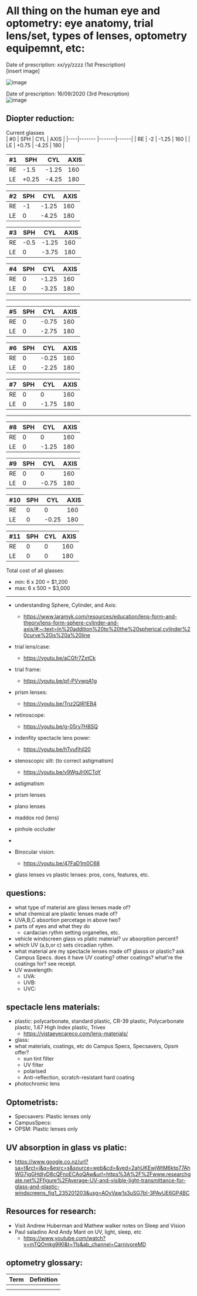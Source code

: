 # All thing on the human eye and optometry: eye anatomy, trial lens/set, types of lenses, optometry equipemnt, etc: 

Date of prescription: xx/yy/zzzz (1st Prescription)  
[insert image]

![image](https://user-images.githubusercontent.com/42329930/204157186-26ff80b8-6f8e-417a-9965-aa5656e7ef5d.png)  

Date of prescription: 16/09/2020 (3rd Prescription)  
![image](https://user-images.githubusercontent.com/42329930/204157142-dac0efb6-6727-4fea-86b6-0846c8895102.png)  


## Diopter reduction:

Current glasses			
| #0 | SPH    | CYL   | AXIS |
|----|------- |-------|------|
| RE | -2     | -1.25 | 160  |
| LE | +0.75  | -4.25 | 180  |
			
			
| #1 | SPH   | CYL   | AXIS |
|----|-------|-------|------|
| RE | -1.5  | -1.25 | 160  |
| LE | +0.25 | -4.25 | 180  |
			
			
| #2 | SPH    | CYL    | AXIS |
|----|--------|--------|------|
| RE | -1     | -1.25  | 160  |
| LE | 0      | -4.25  | 180  |
			
			
| #3 | SPH  | CYL   | AXIS | 
|----|------|-------|------|
| RE | -0.5 | -1.25 | 160  |
| LE | 0    | -3.75 | 180  | 
			
			
| #4 | SPH   | CYL   | AXIS | 
|----|-------|-------|------|
| RE | 0     | -1.25 |  160 |
| LE | 0     | -3.25 |  180 |
	
--------------------------------------------------	
			
| #5 | SPH | CYL   | AXIS |
|----|-----|-------|------|
| RE | 0   | -0.75 | 160  |
| LE | 0   | -2.75  | 180  |
			
			
| #6 | SPH | CYL  | AXIS | 
|----|-----|------|------|
| RE | 0   | -0.25 | 160 | 
| LE | 0   | -2.25 | 180 | 


| #7 | SPH | CYL   | AXIS | 
|----|-----|-------|------|
| RE | 0   | 0     | 160  | 
| LE | 0   | -1.75 | 180  | 

--------------------------------------------------

| #8 | SPH | CYL   | AXIS | 
|----|-----|-------|------|
| RE | 0   | 0     | 160  | 
| LE | 0   | -1.25 | 180  | 


| #9 | SPH | CYL   | AXIS | 
|----|-----|-------|------|
| RE | 0   | 0     | 160  | 
| LE | 0   | -0.75 | 180  | 


| #10 | SPH | CYL   | AXIS | 
|-----|-----|-------|------|
| RE  | 0   | 0     | 160  | 
| LE  | 0   | -0.25 | 180  | 


| #11 | SPH | CYL | AXIS | 
|-----|-----|-----|------|
| RE  | 0   | 0   | 160  | 
| LE  | 0   | 0   | 180  | 



Total cost of all glasses:
- min: 6 x 200 = $1,200
- max: 6 x 500 = $3,000

-------------------------------------------------------------------------------------------------------------------------------------------------

- understanding Sphere, Cylinder, and Axis: 
    - https://www.laramyk.com/resources/education/lens-form-and-theory/lens-form-sphere-cylinder-and-axis/#:~:text=In%20addition%20to%20the%20spherical,cylinder%20curve%20is%20a%20line
  
- trial lens/case:
    - https://youtu.be/aCGfr7ZxtCk

- trial frame: 
    - https://youtu.be/pf-PVywpA1g 

- prism lenses: 
    - https://youtu.be/Tnz2QIR1EB4

- retinoscope: 
    - https://youtu.be/g-05ry7H8SQ

- indenfity spectacle lens power: 
    - https://youtu.be/hTvufihjl20

- stenoscopic slit: (to correct astigmatism)
    - https://youtu.be/v9WgJHXCToY

- astigmatism
- prism lenses
- plano lenses
- maddox rod (lens)
- pinhole occluder
- 


- Binocular vision:
    - https://youtu.be/47FaD1m0C68
    
- glass lenses vs plastic lenses: pros, cons, features, etc.

## questions:
- what type of material are glass lenses made of? 
- what chemical are plastic lenses made of? 
- UVA,B,C absortion percetage in above two? 
- parts of eyes and what they do  
    - cardacian rythm setting organelles, etc. 
- vehicle windscreen glass vs platic material? uv absorption percent?
- which UV (a,b,or c) sets circadian rythm. 
- what material are my spectacle lenses made of? glasss or plastic? ask Campus Specs. does it have UV coating? other coatings? what're the coatings for? see receipt. 
- UV wavelength:
    - UVA:
    - UVB:
    - UVC: 
    
    
## spectacle lens materials: 
- plastic: polycarbonate, standard plastic, CR-39 plastic, Polycarbonate plastic, 1.67 High Index plastic, Trivex
    - https://vistaeyecareco.com/lens-materials/  
- glass: 
- what materials, coatings, etc do Campus Specs, Specsavers, Opsm offer? 
    - sun tint filter
    - UV filter
    - polarised
    - Anti-reflection, scratch-resistant hard coating
- photochromic lens

## Optometrists:
- Specsavers: Plastic lenses only
- CampusSpecs:
- OPSM: Plastic lenses only



## UV absorption in glass vs platic: 
- https://www.google.co.nz/url?sa=t&rct=j&q=&esrc=s&source=web&cd=&ved=2ahUKEwjWtM6ktp77AhWG7jgGHdIyD8cQFnoECAoQAw&url=https%3A%2F%2Fwww.researchgate.net%2Ffigure%2FAverage-UV-and-visible-light-transmittance-for-glass-and-plastic-windscreens_fig1_235201203&usg=AOvVaw1s3uSG7bI-3PAvUE6GP4BC



## Resources for research:
- Visit Andrew Huberman and Mathew walker notes on Sleep and Vision  
- Paul saladino And Andy Mant on UV, light, sleep, etc
    - https://www.youtube.com/watch?v=mTQOmkg9IKI&t=11s&ab_channel=CarnivoreMD

## optometry glossary: 
| Term | Definition |
|--|--|
|  |  |
|  |  |

